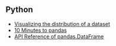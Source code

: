 ## Python
* <a href="http://seaborn.pydata.org/tutorial/distributions.html" target="_blank">Visualizing the distribution of a dataset</a>
* <a href="http://pandas.pydata.org/pandas-docs/stable/10min.html" target="_blank">10 Minutes to pandas</a>
* <a href="http://pandas.pydata.org/pandas-docs/stable/generated/pandas.DataFrame.html" target="_blank">API Reference of pandas.DataFrame</a>

  